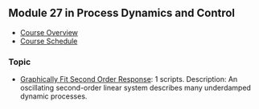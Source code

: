 ## Module 27 in Process Dynamics and Control
- [Course Overview](https://apmonitor.com/pdc)
- [Course Schedule](https://apmonitor.com/pdc/index.php/Main/CourseSchedule)
### Topic
- [Graphically Fit Second Order Response](https://www.apmonitor.com/pdc/index.php/Main/SecondOrderGraphical): 1 scripts. Description: An oscillating second-order linear system describes many underdamped dynamic processes.
